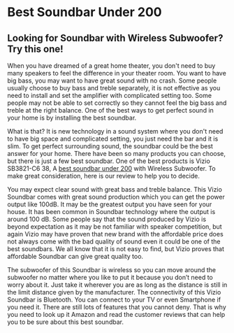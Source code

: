 # Best Soundbar Under 200

## Looking for Soundbar with Wireless Subwoofer? Try this one!

When you have dreamed of a great home theater, you don't need to buy many speakers to feel the difference in your theater room. You want to have big bass, you may want to have great sound with no crash. Some people usually choose to buy bass and treble separately, it is not effective as you need to install and set the amplifier with complicated setting too. Some people may not be able to set correctly so they cannot feel the big bass and treble at the right balance. One of the best ways to get perfect sound in your home is by installing the best soundbar.

What is that? It is new technology in a sound system where you don't need to have big space and complicated setting, you just need the bar and it is slim. To get perfect surrounding sound, the soundbar could be the best answer for your home. There have been so many products you can choose, but there is just a few best soundbar. One of the best products is Vizio SB3821-C6 38, A [best soundbar under 200](https://theproductanalyst.com/best-soundbar-under-200/) with Wireless Subwoofer. To make great consideration, here is our review to help you to decide.

You may expect clear sound with great bass and treble balance. This Vizio Soundbar comes with great sound production which you can get the power output like 100dB. It may be the greatest output you have seen for your house. It has been common in Soundbar technology where the output is around 100 dB. Some people say that the sound produced by Vizio is beyond expectation as it may be not familiar with speaker competition, but again Vizio may have proven that new brand with the affordable price does not always come with the bad quality of sound even it could be one of the best soundbars. We all know that it is not easy to find, but Vizio proves that affordable Soundbar can give great quality too. 

The subwoofer of this Soundbar is wireless so you can move around the subwoofer no matter where you like to put it because you don’t need to worry about it. Just take it wherever you are as long as the distance is still in the limit distance given by the manufacturer. The connectivity of this Vizio Soundbar is Bluetooth. You can connect to your TV or even Smartphone if you need it. There are still lots of features that you cannot deny. That is why you need to look up it Amazon and read the customer reviews that can help you to be sure about this best soundbar. 
